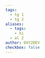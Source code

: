 ```yaml
---
tags:
  - tg 1
  - tg 2
aliases:
  - tags:
    - hi
  - al 2
author: OXY2DEV
checkbox: false
---
```


